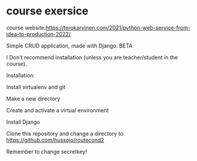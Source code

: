 # course exersice

course website:https://terokarvinen.com/2021/python-web-service-from-idea-to-production-2022/

Simple CRUD application, made with Django. BETA

I Don't recommend installation (unless you are teacher/student in the course).

Installation:

Install virtualenv and git

Make a new directory

Create and activate a virtual environment

Install Django

Clone this repository and change a directory to https://github.com/hussojo/routecond2

Remember to change secretkey!
